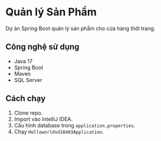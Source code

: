 # Quản lý Sản Phẩm
Dự án Spring Boot quản lý sản phẩm cho cửa hàng thời trang.  

## Công nghệ sử dụng
- Java 17
- Spring Boot
- Maven
- SQL Server

## Cách chạy
1. Clone repo.
2. Import vào IntelliJ IDEA.
3. Cấu hình database trong `application.properties`.
4. Chạy `Helloworldsd18403Application`.
